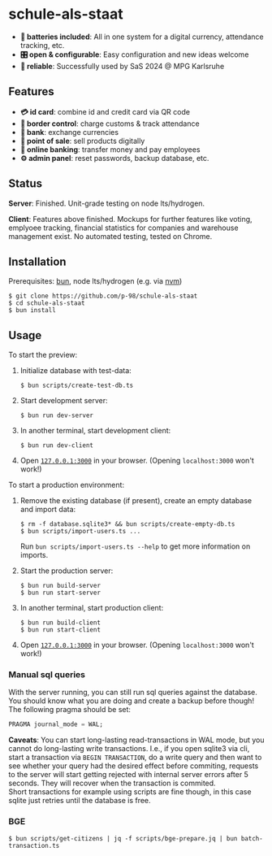 # schule-als-staat

-   **🔋 batteries included**: All in one system for a digital currency, attendance tracking, etc.
-   **🎛️ open & configurable**: Easy configuration and new ideas welcome
-   **🚀 reliable**: Successfully used by SaS 2024 @ MPG Karlsruhe

## Features

-   **💳 id card**: combine id and credit card via QR code
-   **🛃 border control**: charge customs & track attendance
-   **🏦 bank**: exchange currencies
-   **🛒 point of sale**: sell products digitally
-   **💸 online banking**: transfer money and pay employees
-   **⚙ admin panel**: reset passwords, backup database, etc.

## Status

**Server**: Finished. Unit-grade testing on node lts/hydrogen.

**Client**: Features above finished. Mockups for further features like voting,
emplyoee tracking, financial statistics for companies and warehouse management exist.
No automated testing, tested on Chrome.

## Installation

Prerequisites: [bun](https://bun.sh/), node lts/hydrogen (e.g. via [nvm](https://github.com/nvm-sh/nvm))

```shell
$ git clone https://github.com/p-98/schule-als-staat
$ cd schule-als-staat
$ bun install
```

## Usage

To start the preview:

1. Initialize database with test-data:
    ```shell
    $ bun scripts/create-test-db.ts
    ```
2. Start development server:
    ```shell
    $ bun run dev-server
    ```
3. In another terminal, start development client:
    ```shell
    $ bun run dev-client
    ```
4. Open [`127.0.0.1:3000`](127.0.0.1:3000) in your browser. (Opening `localhost:3000` won't work!)

To start a production environment:

1. Remove the existing database (if present), create an empty database and import data:

    ```shell
    $ rm -f database.sqlite3* && bun scripts/create-empty-db.ts
    $ bun scripts/import-users.ts ...
    ```

    Run `bun scripts/import-users.ts --help` to get more information on imports.

2. Start the production server:

    ```shell
    $ bun run build-server
    $ bun run start-server
    ```

3. In another terminal, start production client:
    ```shell
    $ bun run build-client
    $ bun run start-client
    ```
4. Open [`127.0.0.1:3000`](127.0.0.1:3000) in your browser. (Opening `localhost:3000` won't work!)

### Manual sql queries

With the server running, you can still run sql queries against the database. You should know what you are doing and create a backup before though!
The following pragma should be set:

```sql
PRAGMA journal_mode = WAL;
```

**Caveats**: You can start long-lasting read-transactions in WAL mode, but you cannot do long-lasting write transactions.
I.e., if you open sqlite3 via cli, start a transaction via `BEGIN TRANSACTION`, do a write query and then want to see whether your query had the desired effect before commiting, requests to the server will start getting rejected with internal server errors after 5 seconds. They will recover when the transaction is commited.<br/>
Short transactions for example using scripts are fine though, in this case sqlite just retries until the database is free.

### BGE

```shell
$ bun scripts/get-citizens | jq -f scripts/bge-prepare.jq | bun batch-transaction.ts
```
